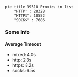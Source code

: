 
```mermaid
pie title 39510 Proxies in list
    "HTTP" : 28328
    "HTTPS": 10552
    "SOCKS" : 7686
```

### Some Info
#### Average Timeout

- mixed: 4.0s
- http: 2.3s
- https: 8.2s
- socks: 6.5s